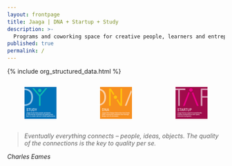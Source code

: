 ```yaml
---
layout: frontpage
title: Jaaga | DNA + Startup + Study
description: >-
  Programs and coworking space for creative people, learners and entrepreneurs
published: true
permalink: /
---
```


{% include org_structured_data.html %}

<div class="columns is-multiline">
  <div class="column is-4">
    <figure>
      <a href="/study/"><img class="image" src="/assets/images/Study-S.jpg"/></a>
    </figure>
  </div>
  <div class="column is-4">
    <figure>
      <a href="/dna/"><img class="image" src="/assets/images/DNA-S.jpg"/></a>
    </figure>
  </div>
  <div class="column is-4">
    <figure>
      <a href="/startup/"><img class="image" src="/assets/images/Startup-S.jpg"/></a>
    </figure>
  </div>
</div>

>_Eventually everything connects – people, ideas, objects. The quality of the connections is the key to quality per se._

<cite>Charles Eames</cite>
